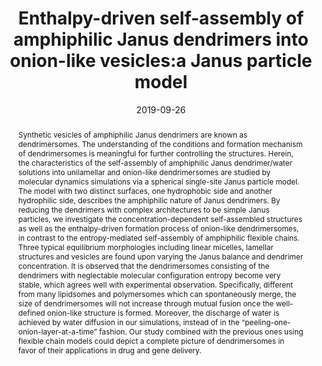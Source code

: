 ---
title: Enthalpy-driven self-assembly of amphiphilic Janus dendrimers into onion-like vesicles:a Janus particle model
authors:
- Fang-Fang Hu
- Yu-Wei Sun
- 朱有亮
- Yi-Neng Huang
- Zhan-Wei Li
- Zhao-Yan Sun
date: '2019-09-26'
doi: 10.1039/C9NR05885K
publish_types: 期刊文章
publication: Nanoscale
publication_short: Nanoscale
abstract: Synthetic vesicles of amphiphilic Janus dendrimers are known  as dendrimersomes. The understanding of the conditions and formation  mechanism of dendrimersomes is meaningful for further controlling the  structures. Herein, the characteristics of the self-assembly of  amphiphilic Janus dendrimer/water solutions into unilamellar and  onion-like dendrimersomes are studied by molecular dynamics simulations  via a spherical single-site Janus particle model. The model with two  distinct surfaces, one hydrophobic side and another hydrophilic side,  describes the amphiphilic nature of Janus dendrimers. By reducing the  dendrimers with complex architectures to be simple Janus particles, we  investigate the concentration-dependent self-assembled structures as  well as the enthalpy-driven formation process of onion-like  dendrimersomes, in contrast to the entropy-mediated self-assembly of  amphiphilic flexible chains. Three typical equilibrium morphologies  including linear micelles, lamellar structures and vesicles are found  upon varying the Janus balance and dendrimer concentration. It is  observed that the dendrimersomes consisting of the dendrimers with  neglectable molecular configuration entropy become very stable, which  agrees well with experimental observation. Specifically, different from  many lipidsomes and polymersomes which can spontaneously merge, the size  of dendrimersomes will not increase through mutual fusion once the  well-defined onion-like structure is formed. Moreover, the discharge of  water is achieved by water diffusion in our simulations, instead of in  the “peeling-one-onion-layer-at-a-time” fashion. Our study combined with  the previous ones using flexible chain models could depict a complete  picture of dendrimersomes in favor of their applications in drug and  gene delivery.
url_pdf: https://pubs.rsc.org/en/content/articlelanding/2019/nr/c9nr05885k
---